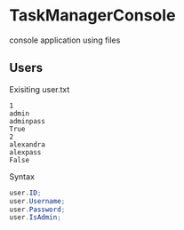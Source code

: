 # TaskManagerConsole
console application using files

## Users
Exisiting user.txt
```
1
admin
adminpass
True
2
alexandra
alexpass
False
```

Syntax
```cs
user.ID;
user.Username;
user.Password;
user.IsAdmin;
```
